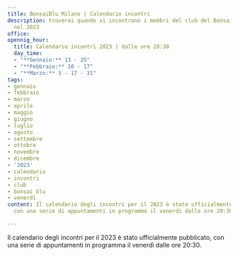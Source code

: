 ```yaml
---
title: BonsaiBlu Milano | Calendario incontri
description: troverai quando si incontrano i membri del club del Bonsai Blu di Milano
  nel 2023
office: 
opennig_hour:
  title: Calendario incontri 2023 | dalle ore 20:30
  day_time:
  - "**Gennaio:** 13 - 25"
  - "**Febbraio:** 10 - 17"
  - "**Marzo:** 3 - 17 - 31"
tags:
- gennaio
- febbraio
- marzo
- aprile
- maggio
- giugno
- luglio
- agosto
- settembre
- ottobre
- novembre
- dicembre
- '2023'
- calendario
- incontri
- club
- bonsai blu
- venerdì
content: Il calendario degli incontri per il 2023 è stato ufficialmente pubblicato,
  con una serie di appuntamenti in programma il venerdì dalle ore 20:30.

---
```

Il calendario degli incontri per il 2023 è stato ufficialmente pubblicato, con una serie di appuntamenti in programma il venerdì dalle ore 20:30.